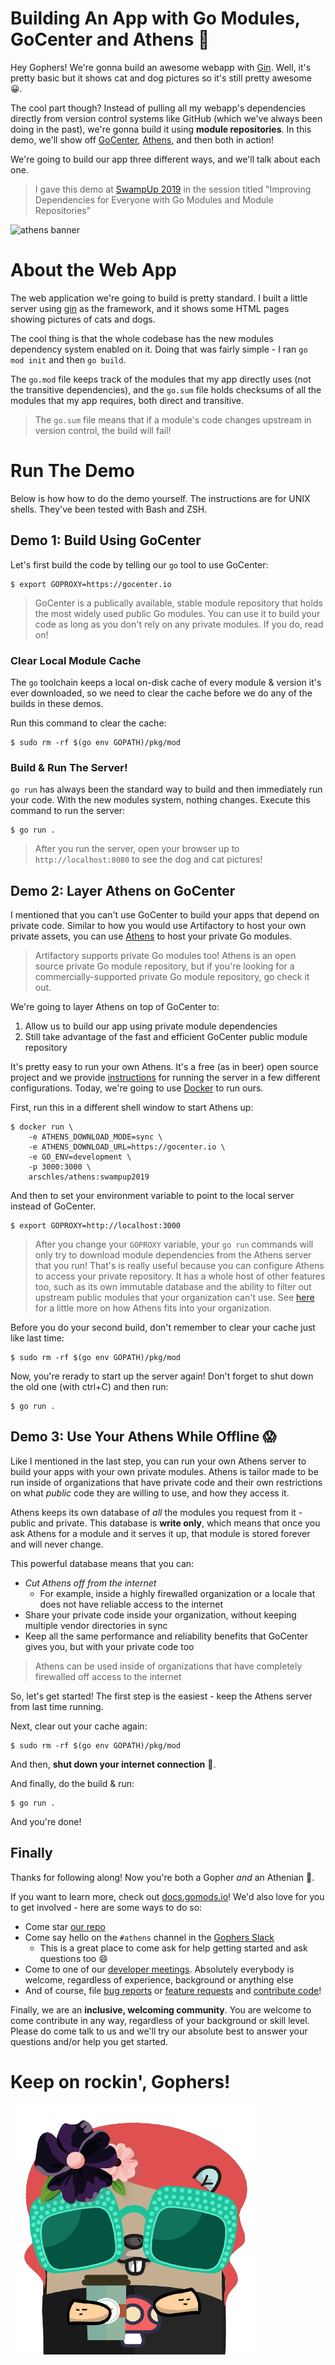 # Building An App with Go Modules, GoCenter and Athens :tada:

Hey Gophers! We're gonna build an awesome webapp with [Gin](https://github.com/gin-gonic/gin). Well, it's pretty basic but it shows cat and dog pictures so it's still pretty awesome :grinning:.

The cool part though? Instead of pulling all my webapp's dependencies directly from version control systems like GitHub (which we've always been doing in the past), we're gonna build it using **module repositories**. In this demo, we'll show off [GoCenter](https://gocenter.io), [Athens](https://docs.gomods.io), and then both in action!

We're going to build our app three different ways, and we'll talk about each one.

>I gave this demo at [SwampUp 2019](https://sched.co/Nd9W) in the session titled "Improving Dependencies for Everyone with Go Modules and Module Repositories"

![athens banner](https://d33wubrfki0l68.cloudfront.net/517b1a47a4e75a20cbddd06e936d73837d3c2297/c84eb/banner.png)

# About the Web App

The web application we're going to build is pretty standard. I built a little server using [gin](https://github.com/gin-gonic/gin) as the framework, and it shows some HTML pages showing pictures of cats and dogs.

The cool thing is that the whole codebase has the new modules dependency system enabled on it. Doing that was fairly simple - I ran `go mod init` and then `go build`.

The `go.mod` file keeps track of the modules that my app directly uses (not the transitive dependencies), and the `go.sum` file holds checksums of all the modules that my app requires, both direct and transitive.

>The `go.sum` file means that if a module's code changes upstream in version control, the build will fail!

# Run The Demo

Below is how how to do the demo yourself. The instructions are for UNIX shells. They've been tested with Bash and ZSH.

## Demo 1: Build Using GoCenter

Let's first build the code by telling our `go` tool to use GoCenter:

```console
$ export GOPROXY=https://gocenter.io
```

>GoCenter is a publically available, stable module repository that holds the most widely used public Go modules. You can use it to build your code as long as you don't rely on any private modules. If you do, read on!

### Clear Local Module Cache

The `go` toolchain keeps a local on-disk cache of every module & version it's ever downloaded, so we need to clear the cache before we do any of the builds in these demos.

Run this command to clear the cache:

```console
$ sudo rm -rf $(go env GOPATH)/pkg/mod
```

### Build & Run The Server!

`go run` has always been the standard way to build and then immediately run your code. With the new modules system, nothing changes. Execute this command to run the server:

```console
$ go run .
```

>After you run the server, open your browser up to `http://localhost:8080` to see the dog and cat pictures!

## Demo 2: Layer Athens on GoCenter

I mentioned that you can't use GoCenter to build your apps that depend on private code. Similar to how you would use Artifactory to host your own private assets, you can use [Athens](https://docs.gomods.io) to host your private Go modules. 

>Artifactory supports private Go modules too! Athens is an open source private Go module repository, but if you're looking for a commercially-supported private Go module repository, go check it out.

We're going to layer Athens on top of GoCenter to:

1. Allow us to build our app using private module dependencies
1. Still take advantage of the fast and efficient GoCenter public module repository 

It's pretty easy to run your own Athens. It's a free (as in beer) open source project and we provide [instructions](https://docs.gomods.io/install) for running the server in a few different configurations. Today, we're going to use [Docker](https://www.docker.com/) to run ours.

First, run this in a different shell window to start Athens up:

```console
$ docker run \
    -e ATHENS_DOWNLOAD_MODE=sync \
    -e ATHENS_DOWNLOAD_URL=https://gocenter.io \
    -e GO_ENV=development \
    -p 3000:3000 \
    arschles/athens:swampup2019
```

And then to set your environment variable to point to the local server instead of GoCenter.

```console
$ export GOPROXY=http://localhost:3000
```

>After you change your `GOPROXY` variable, your `go run` commands will only try to download module dependencies from the Athens server that you run! That's is really useful because you can configure Athens to access your private repository. It has a whole host of other features too, such as its own immutable database and the ability to filter out upstream public modules that your organization can't use. See [here](https://docs.gomods.io/intro/why/) for a little more on how Athens fits into your organization.

Before you do your second build, don't remember to clear your cache just like last time:

```console
$ sudo rm -rf $(go env GOPATH)/pkg/mod
```

Now, you're rerady to start up the server again! Don't forget to shut down the old one (with ctrl+C) and then run:

```console
$ go run .
```

## Demo 3: Use Your Athens While Offline :scream:

Like I mentioned in the last step, you can run your own Athens server to build your apps with your own private modules. Athens is tailor made to be run inside of organizations that have private code and their own restrictions on what _public_ code they are willing to use, and how they access it.

Athens keeps its own database of _all_ the modules you request from it - public and private. This database is **write only**, which means that once you ask Athens for a module and it serves it up, that module is stored forever and will never change.

This powerful database means that you can:

- _Cut Athens off from the internet_
  - For example, inside a highly firewalled organization or a locale that does not have reliable access to the internet
- Share your private code inside your organization, without keeping multiple vendor directories in sync
- Keep all the same performance and reliability benefits that GoCenter gives you, but with your private code too

>Athens can be used inside of organizations that have completely firewalled off access to the internet

So, let's get started! The first step is the easiest - keep the Athens server from last time running.

Next, clear out your cache again:

```console
$ sudo rm -rf $(go env GOPATH)/pkg/mod
```

And then, **shut down your internet connection** :see_no_evil:.

And finally, do the build & run:

```console
$ go run .
```

And you're done!

## Finally

Thanks for following along! Now you're both a Gopher _and_ an Athenian :green_heart:.

If you want to learn more, check out [docs.gomods.io](https://docs.gomods.io)! We'd also love for you to get involved - here are some ways to do so:

- Come star [our repo](https://github.com/gomods/athens)
- Come say hello on the `#athens` channel in the [Gophers Slack](https://invite.slack.golangbridge.org/)
  - This is a great place to come ask for help getting started and ask questions too :smile:
- Come to one of our [developer meetings](https://docs.gomods.io/contributing/community/developer-meetings/). Absolutely everybody is welcome, regardless of experience, background or anything else
- And of course, file [bug reports](https://github.com/gomods/athens/issues/new/choose) or [feature requests](https://github.com/gomods/athens/issues/new/choose) and [contribute code](https://docs.gomods.io/contributing/new/development/)!

Finally, we are an **inclusive, welcoming community**. You are welcome to come contribute in any way, regardless of your background or skill level. Please do come talk to us and we'll try our absolute best to answer your questions and/or help you get started.

# Keep on rockin', Gophers!

![athens gopher](./athens-gopher.png)
